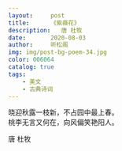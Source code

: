 ```yaml
---
layout:     post
title:      《紫薇花》
description:   唐 杜牧
date:       2020-08-03
author:     听松阁
img: img/post-bg-poem-34.jpg
color: 006064
catalog: true
tags:
    - 美文
    - 古典诗词
---
```


晓迎秋露一枝新，不占园中最上春。<br>
桃李无言又何在，向风偏笑艳阳人。<br>

唐 杜牧